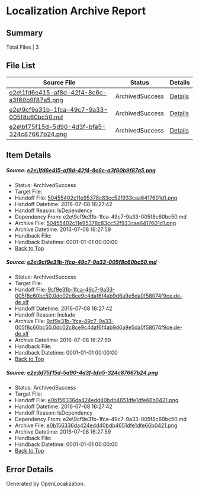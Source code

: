 # <a name='report-top'></a> Localization Archive Report

## Summary
 Total Files | 3

## File List
 Source File | Status | Details 
 ----------- | ------ | ------- 
 [e2e\1fd6e415-af8d-42f4-8c6c-a3f60b9f87a5.png](https://github.com/OpenLocalizationTestOrg/oltest/blob/3e7086aabf62cdc7137056a6e5f4042edae37f91/e2e/1fd6e415-af8d-42f4-8c6c-a3f60b9f87a5.png) | ArchivedSuccess | [Details](#50455402c11e95378c83cc52f933caa6417601d11)
 [e2e\9cf9e31b-1fca-49c7-9a33-005f8c60bc50.md](https://github.com/OpenLocalizationTestOrg/oltest/blob/3e7086aabf62cdc7137056a6e5f4042edae37f91/e2e/9cf9e31b-1fca-49c7-9a33-005f8c60bc50.md) | ArchivedSuccess | [Details](#fd3153fb36c02ffbc22ca442c246792e220788a22)
 [e2e\bf75f15d-5d90-4d3f-bfa5-324c87667b24.png](https://github.com/OpenLocalizationTestOrg/oltest/blob/3e7086aabf62cdc7137056a6e5f4042edae37f91/e2e/bf75f15d-5d90-4d3f-bfa5-324c87667b24.png) | ArchivedSuccess | [Details](#e0b156336da424edd40bdb4651dfe1dfe66b04213)

## Item Details
##### <a name='50455402c11e95378c83cc52f933caa6417601d11'></a> Source: [e2e\1fd6e415-af8d-42f4-8c6c-a3f60b9f87a5.png](https://github.com/OpenLocalizationTestOrg/oltest/blob/3e7086aabf62cdc7137056a6e5f4042edae37f91/e2e/1fd6e415-af8d-42f4-8c6c-a3f60b9f87a5.png)
* Status: ArchivedSuccess
* Target File: 
* Handoff File: [50455402c11e95378c83cc52f933caa6417601d1.png](https://github.com/OpenLocalizationTestOrg/olhandoff-e2e/blob/0fa01265074ff6dedc2dd2b60427b696315aa565/ol-handoff/OpenLocalizationTestOrg/oltest-dede-fly/ci/ht/50455402c11e95378c83cc52f933caa6417601d1.png)
* Handoff Datetime: 2016-07-08 16:27:42
* Handoff Reason: IsDependency
* Dependency From: e2e\9cf9e31b-1fca-49c7-9a33-005f8c60bc50.md
* Archive File: [50455402c11e95378c83cc52f933caa6417601d1.png](https://github.com/OpenLocalizationTestOrg/olhandoff-e2e/blob/e241f71cdcec147ab006e3dbfa653b449db34f80/ol-archive/OpenLocalizationTestOrg/oltest-dede-fly/ci/ht/50455402c11e95378c83cc52f933caa6417601d1.png)
* Archive Datetime: 2016-07-08 16:27:59
* Handback File: 
* Handback Datetime: 0001-01-01 00:00:00
* [Back to Top](#report-top)

##### <a name='fd3153fb36c02ffbc22ca442c246792e220788a22'></a> Source: [e2e\9cf9e31b-1fca-49c7-9a33-005f8c60bc50.md](https://github.com/OpenLocalizationTestOrg/oltest/blob/3e7086aabf62cdc7137056a6e5f4042edae37f91/e2e/9cf9e31b-1fca-49c7-9a33-005f8c60bc50.md)
* Status: ArchivedSuccess
* Target File: 
* Handoff File: [9cf9e31b-1fca-49c7-9a33-005f8c60bc50.0dc02c8ce9c4daf6f4ab9d6a9e5da0f58074f9ce.de-de.xlf](https://github.com/OpenLocalizationTestOrg/olhandoff-e2e/blob/0fa01265074ff6dedc2dd2b60427b696315aa565/ol-handoff/OpenLocalizationTestOrg/oltest-dede-fly/ci/ht/9cf9e31b-1fca-49c7-9a33-005f8c60bc50.0dc02c8ce9c4daf6f4ab9d6a9e5da0f58074f9ce.de-de.xlf)
* Handoff Datetime: 2016-07-08 16:27:42
* Handoff Reason: Include
* Archive File: [9cf9e31b-1fca-49c7-9a33-005f8c60bc50.0dc02c8ce9c4daf6f4ab9d6a9e5da0f58074f9ce.de-de.xlf](https://github.com/OpenLocalizationTestOrg/olhandoff-e2e/blob/e241f71cdcec147ab006e3dbfa653b449db34f80/ol-archive/OpenLocalizationTestOrg/oltest-dede-fly/ci/ht/9cf9e31b-1fca-49c7-9a33-005f8c60bc50.0dc02c8ce9c4daf6f4ab9d6a9e5da0f58074f9ce.de-de.xlf)
* Archive Datetime: 2016-07-08 16:27:59
* Handback File: 
* Handback Datetime: 0001-01-01 00:00:00
* [Back to Top](#report-top)

##### <a name='e0b156336da424edd40bdb4651dfe1dfe66b04213'></a> Source: [e2e\bf75f15d-5d90-4d3f-bfa5-324c87667b24.png](https://github.com/OpenLocalizationTestOrg/oltest/blob/3e7086aabf62cdc7137056a6e5f4042edae37f91/e2e/bf75f15d-5d90-4d3f-bfa5-324c87667b24.png)
* Status: ArchivedSuccess
* Target File: 
* Handoff File: [e0b156336da424edd40bdb4651dfe1dfe66b0421.png](https://github.com/OpenLocalizationTestOrg/olhandoff-e2e/blob/0fa01265074ff6dedc2dd2b60427b696315aa565/ol-handoff/OpenLocalizationTestOrg/oltest-dede-fly/ci/ht/e0b156336da424edd40bdb4651dfe1dfe66b0421.png)
* Handoff Datetime: 2016-07-08 16:27:42
* Handoff Reason: IsDependency
* Dependency From: e2e\9cf9e31b-1fca-49c7-9a33-005f8c60bc50.md
* Archive File: [e0b156336da424edd40bdb4651dfe1dfe66b0421.png](https://github.com/OpenLocalizationTestOrg/olhandoff-e2e/blob/e241f71cdcec147ab006e3dbfa653b449db34f80/ol-archive/OpenLocalizationTestOrg/oltest-dede-fly/ci/ht/e0b156336da424edd40bdb4651dfe1dfe66b0421.png)
* Archive Datetime: 2016-07-08 16:27:59
* Handback File: 
* Handback Datetime: 0001-01-01 00:00:00
* [Back to Top](#report-top)


## Error Details

Generated by OpenLocalization.
